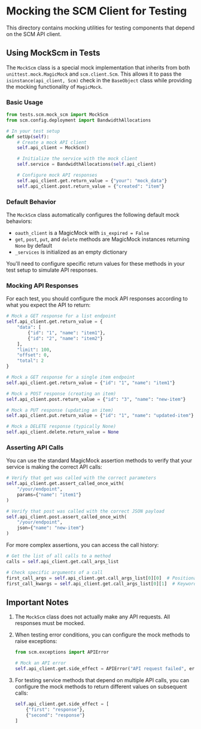 # Mocking the SCM Client for Testing

This directory contains mocking utilities for testing components that depend on the SCM API client.

## Using MockScm in Tests

The `MockScm` class is a special mock implementation that inherits from both `unittest.mock.MagicMock` and `scm.client.Scm`. This allows it to pass the `isinstance(api_client, Scm)` check in the `BaseObject` class while providing the mocking functionality of `MagicMock`.

### Basic Usage

```python
from tests.scm.mock_scm import MockScm
from scm.config.deployment import BandwidthAllocations

# In your test setup
def setUp(self):
    # Create a mock API client
    self.api_client = MockScm()

    # Initialize the service with the mock client
    self.service = BandwidthAllocations(self.api_client)

    # Configure mock API responses
    self.api_client.get.return_value = {"your": "mock_data"}
    self.api_client.post.return_value = {"created": "item"}
```

### Default Behavior

The `MockScm` class automatically configures the following default mock behaviors:

- `oauth_client` is a MagicMock with `is_expired = False`
- `get`, `post`, `put`, and `delete` methods are MagicMock instances returning `None` by default
- `_services` is initialized as an empty dictionary

You'll need to configure specific return values for these methods in your test setup to simulate API responses.

### Mocking API Responses

For each test, you should configure the mock API responses according to what you expect the API to return:

```python
# Mock a GET response for a list endpoint
self.api_client.get.return_value = {
    "data": [
        {"id": "1", "name": "item1"},
        {"id": "2", "name": "item2"}
    ],
    "limit": 100,
    "offset": 0,
    "total": 2
}

# Mock a GET response for a single item endpoint
self.api_client.get.return_value = {"id": "1", "name": "item1"}

# Mock a POST response (creating an item)
self.api_client.post.return_value = {"id": "3", "name": "new-item"}

# Mock a PUT response (updating an item)
self.api_client.put.return_value = {"id": "1", "name": "updated-item"}

# Mock a DELETE response (typically None)
self.api_client.delete.return_value = None
```

### Asserting API Calls

You can use the standard MagicMock assertion methods to verify that your service is making the correct API calls:

```python
# Verify that get was called with the correct parameters
self.api_client.get.assert_called_once_with(
    "/your/endpoint",
    params={"name": "item1"}
)

# Verify that post was called with the correct JSON payload
self.api_client.post.assert_called_once_with(
    "/your/endpoint",
    json={"name": "new-item"}
)
```

For more complex assertions, you can access the call history:

```python
# Get the list of all calls to a method
calls = self.api_client.get.call_args_list

# Check specific arguments of a call
first_call_args = self.api_client.get.call_args_list[0][0]  # Positional args of first call
first_call_kwargs = self.api_client.get.call_args_list[0][1]  # Keyword args of first call
```

## Important Notes

1. The `MockScm` class does not actually make any API requests. All responses must be mocked.
2. When testing error conditions, you can configure the mock methods to raise exceptions:

   ```python
   from scm.exceptions import APIError

   # Mock an API error
   self.api_client.get.side_effect = APIError("API request failed", error_code="E001")
   ```

3. For testing service methods that depend on multiple API calls, you can configure the mock methods to return different values on subsequent calls:

   ```python
   self.api_client.get.side_effect = [
       {"first": "response"},
       {"second": "response"}
   ]
   ```
